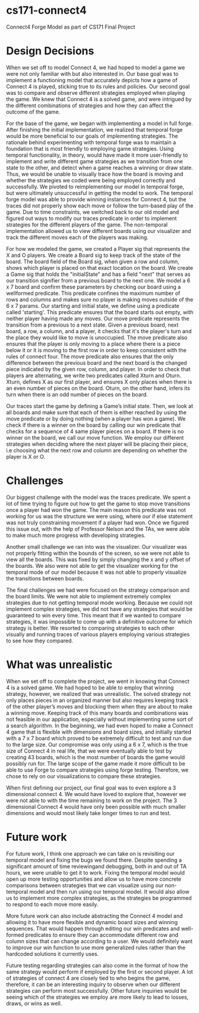 # cs171-connect4
Connect4 Forge Model as part of CS171 Final Project

# Design Decisions
When we set off to model Connect 4, we had hoped to model a game we were not only familiar with but also interested in. Our base goal was to implement a functioning model that accurately depicts how a game of Connect 4 is played, sticking true to its rules and policies. Our second goal was to compare and observe different strategies employed when playing the game. We knew that Connect 4 is a solved game, and were intrigued by the different combinations of strategies and how they can affect the outcome of the game. 

For the base of the game, we began with implementing a model in full forge. After finishing the initial implementation, we realized that temporal forge would be more beneficial to our goals of implementing strategies. The rationale behind experimenting with temporal forge was to maintain a foundation that is most friendly to employing game strategies. Using temporal functionality, in theory, would have made it more user-friendly to implement and write different game strategies as we transition from one state to the other, and detect when a game reaches a winning or draw state. Thus, we would be unable to visually trace how the board is moving and whether the strategies we coded were being employed correctly and successfully. We pivoted to reimplementing our model in temporal forge, but were ultimately unsuccessful in getting the model to work. The temporal forge model was able to provide winning instances for Connect 4, but the traces did not properly show each move or follow the turn-based play of the game. Due to time constraints, we switched back to our old model and figured out ways to modify our traces predicate in order to implement strategies for the different players of the game. The non-temporal implementation allowed us to view different boards using our visualizer and track the different moves each of the players was making.

For how we modeled the game, we created a Player sig that represents the X and O players. We create a Board sig to keep track of the state of the board. The board field of the Board sig, when given a row and column, shows which player is placed on that exact location on the board. We create a Game sig that holds the "initialState" and has a field "next" that serves as our transition signifier from a previous board to the next one. We model a 6 x 7 board and confirm these parameters by checking our board using a wellformed predicate. This predicate confines the maximum number of rows and columns and makes sure no player is making moves outside of the 6 x 7 params. Our starting and initial state, we define using a predicate called 'starting'. This predicate ensures that the board starts out empty, with neither player having made any moves. Our move predicate represents the transition from a previous to a next state. Given a previous board, next board, a row, a column, and a player, it checks that it's the player's turn and the place they would like to move is unoccupied. The move predicate also ensures that the player is only moving to a place where there is a piece below it or it is moving to the first row in order to keep consistent with the rules of connect four. The move predicate also ensures that the only difference between the previous board and the next board is the changed piece indicated by the given row, column, and player. In order to check that players are alternating, we write two predicates called Xturn and Oturn. Xturn, defines X as our first player, and ensures X only places when there is an even number of pieces on the board. Oturn, on the other hand, infers its turn when there is an odd number of pieces on the board. 

Our traces start the game by defining a Game’s initial state. Then, we look at all boards and make sure that each of them is either reached by using the move predicate or by doing nothing (when a player has won a game). We check if there is a winner on the board by calling our win predicate that checks for a sequence of 4 same player pieces on a board. If there is no winner on the board, we call our move function. We employ our different strategies when deciding where the next player will be placing their piece, i.e choosing what the next row and column are depending on whether the player is X or O. 



# Challenges

Our biggest challenge with the model was the traces predicate. We spent a lot of time trying to figure out how to get the game to stop move transitions once a player had won the game. The main reason this predicate was not working for us was the structure we were using, where our if else statement was not truly constraining movement if a player had won. Once we figured this issue out, with the help of Professor Nelson and the TAs, we were able to make much more progress with developing strategies.

Another small challenge we ran into was the visualizer. Our visualizer was not properly fitting within the bounds of the screen, so we were not able to view all the boards. This was fixed by simply changing the x and y offset of the boards. We also were not able to get the visualizer working for the temporal mode of our model because it was not able to properly visualize the transitions between boards.

The final challenges we had were focused on the strategy comparison and the board limits. We were not able to implement extremely complex strategies due to not getting temporal mode working. Because we could not implement complex strategies, we did not have any strategies that would be guaranteed to win every time. This meant that if we wanted to compare strategies, it was impossible to come up with a definitive outcome for which strategy is better. We resorted to comparing strategies to each other visually and running traces of various players employing various strategies to see how they compared.



# What was unrealistic

When we set off to complete the project, we went in knowing that Connect 4 is a solved game. We had hoped to be able to employ that winning strategy, however, we realized that was unrealistic. The solved strategy not only places pieces in an organized manner but also requires keeping track of the other player’s moves and blocking them when they are about to make a winning move. Keeping track of this many boards and combinations was not feasible in our application, especially without implementing some sort of a search algorithm. In the beginning, we had even hoped to make a Connect 4 game that is flexible with dimensions and board sizes, and initially started with a 7 x 7 board which proved to be extremely difficult to test and run due to the large size. Our compromise was only using a 6 x 7, which is the true size of Connect 4 in real life, that we were eventually able to test by creating 43 boards, which is the most number of boards the game would possibly run for. The large scope of the game made it more difficult to be able to use Forge to compare strategies using forge testing. Therefore, we chose to rely on our visualizations to compare these strategies.

When first defining our project, our final goal was to even explore a 3 dimensional connect 4. We would have loved to explore that, however we were not able to with the time remaining to work on the project. The 3 dimensional Connect 4 would have only been possible with much smaller dimensions and would most likely take longer times to run and test.



# Future work

For future work, I think one approach we can take on is revisiting our temporal model and fixing the bugs we found there. Despite spending a significant amount of time reviewingand debugging, both in and out of TA hours, we were unable to get it to work. Fixing the temporal model would open up more testing opportunities and allow us to have more concrete comparisons between strategies that we can visualize using our non-temporal model and then run using our temporal model. It would also allow us to implement more complex strategies, as the strategies be programmed to respond to each move more easily.

More future work can also include abstracting the Connect 4 model and allowing it to have more flexible and dynamic board sizes and winning sequences. That would happen through editing our win predicates and well-formed predicates to ensure they can accommodate different row and column sizes that can change according to a user. We would definitely want to improve our win function to use more generalized rules rather than the hardcoded solutions it currently uses.

Future testing regarding strategies can also come in the format of how the same strategy would perform if employed by the first or second player. A lot of strategies of connect 4 are closely tied to who begins the game, therefore, it can be an interesting inquiry to observe when our different strategies can perform most successfully. Other future inquiries would be seeing which of the strategies we employ are more likely to lead to losses, draws, or wins as well.
